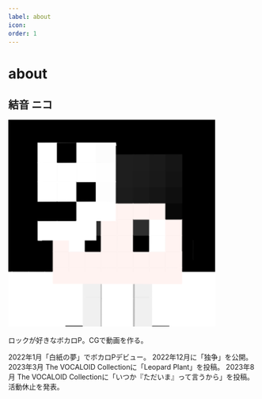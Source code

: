 ```yaml
---
label: about
icon:
order: 1
---
```

# about

## 結音 ニコ

![](./niko.png)

ロックが好きなボカロP。CGで動画を作る。

2022年1月「白紙の夢」でボカロPデビュー。
2022年12月に「独争」を公開。
2023年3月 The VOCALOID Collectionに「Leopard Plant」を投稿。
2023年8月 The VOCALOID Collectionに「いつか『ただいま』って言うから」を投稿。活動休止を発表。